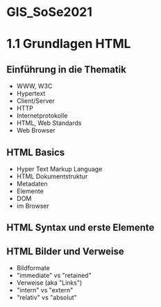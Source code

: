 # GIS_SoSe2021

# 1.1 Grundlagen HTML

## Einführung in die Thematik
- WWW, W3C
- Hypertext
- Client/Server
- HTTP
- Internetprotokolle
- HTML, Web Standards
- Web Browser

## HTML Basics
- Hyper Text Markup Language
- HTML Dokumentstruktur
- Metadaten
- Elemente
- DOM
- im Browser

## HTML Syntax und erste Elemente

## HTML Bilder und Verweise
- Bildformate
- "immediate" vs "retained"
- Verweise (aka "Links")
- "intern" vs "extern"
- "relativ" vs "absolut"
